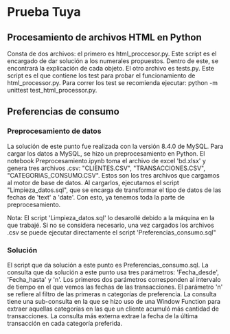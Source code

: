 # Prueba Tuya

## Procesamiento de archivos HTML en Python

Consta de dos archivos: el primero es html_proccesor.py. Este script es el encargado de dar solución a los numerales propuestos. Dentro de este, se encontrará la explicación de cada objeto. El otro archivo es tests.py. Este script es el que contiene los test para probar el funcionamiento de html_processor.py. Para correr los test se recomienda ejecutar: python -m unittest test_html_processor.py.

## Preferencias de consumo

### Preprocesamiento de datos

La solución de este punto fue realizada con la versión 8.4.0 de MySQL. Para cargar los datos a MySQL, se hizo un preprocesamiento en Python. El notebook Preprocesamiento.ipynb toma el archivo de excel 'bd.xlsx' y genera tres archivos .csv: "CLIENTES.CSV", "TRANSACCIONES.CSV", "CATEGORIAS_CONSUMO.CSV". Estos son los tres archivos que cargamos al motor de base de datos. Al cargarlos, ejecutamos el script "Limpieza_datos.sql", que se encarga de transformar el tipo de datos de las fechas de 'text' a 'date'. Con esto, ya tenemos toda la parte de preprocesamiento.

Nota: El script 'Limpieza_datos.sql' lo desarollé debido a la máquina en la que trabajé. Si no se considera necesario, una vez cargados los archivos .csv se puede ejecutar directamente el script 'Preferencias_consumo.sql"

### Solución

El script que da solución a este punto es Preferencias_consumo.sql. La consulta que da solución a este punto usa tres parámetros: 'Fecha_desde', 'Fecha_hasta' y 'n'. Los primeros dos parámetros corresponden al intervalo de tiempo en el que vemos las fechas de las transacciones. El parámetro 'n' se refiere al filtro de las primeras n categorías de preferencia. La consulta tiene una sub-consulta en la que se hizo uso de una Window Function para extraer aquellas categorías en las que un cliente acumuló más cantidad de transacciones. La consulta más externa extrae la fecha de la última transacción en cada categoría preferida.
